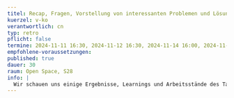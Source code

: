 ```yaml
---
titel: Recap, Fragen, Vorstellung von interessanten Problemen und Lösungen
kuerzel: v-ko
verantwortlich: cn
typ: retro
pflicht: false
termine: 2024-11-11 16:30, 2024-11-12 16:30, 2024-11-14 16:00, 2024-11-18 16:00, 2024-11-19 16:00
empfohlene-voraussetzungen:
published: true
dauer: 30
raum: Open Space, S28
info: |
  Wir schauen uns einige Ergebnisse, Learnings und Arbeitsstände des Tages an und rekapitulieren die wesentlichen Themen und Herausforderungen.
---
```

